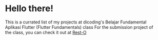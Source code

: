 # Hello there!

This is a currated list of my projects at dicoding's Belajar Fundamental Aplikasi Flutter (Flutter Fundamentals) class
For the submission project of the class, you can check it out at [Rest-O](https://github.com/TjandraD/rest-o)
